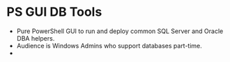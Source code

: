 # PS GUI DB Tools
- Pure PowerShell GUI to run and deploy common SQL Server and Oracle DBA helpers.
- Audience is Windows Admins who support databases part-time.
- 

